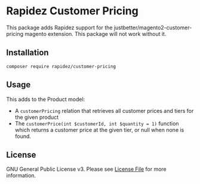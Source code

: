 # Rapidez Customer Pricing

This package adds Rapidez support for the justbetter/magento2-customer-pricing magento extension. This package will not work without it.

## Installation

```
composer require rapidez/customer-pricing
```

## Usage

This adds to the Product model:
- A `customerPricing` relation that retrieves all customer prices and tiers for the given product
- The `customerPrice(int $customerId, int $quantity = 1)` function which returns a customer price at the given tier, or null when none is found.

## License

GNU General Public License v3. Please see [License File](LICENSE) for more information.

